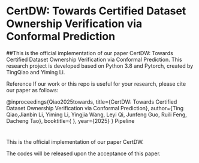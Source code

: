 CertDW: Towards Certified Dataset Ownership Verification via Conformal Prediction
=
##This is the official implementation of our paper CertDW: Towards Certified Dataset Ownership Verification via Conformal Prediction. This research project is developed based on Python 3.8 and Pytorch, created by TingQiao and Yiming Li.

Reference
If our work or this repo is useful for your research, please cite our paper as follows:

@inproceedings{Qiao2025towards,
  title={CertDW: Towards Certified Dataset Ownership Verification via Conformal Prediction},
  author={Ting Qiao,Jianbin Li, Yiming Li, Yingjia Wang, Leyi Qi, Junfeng Guo, Ruili Feng, Dacheng Tao},
  booktitle={ },
  year={2025}
}
Pipeline

#

This is the official implementation of our paper CertDW.

The codes will be released upon the acceptance of this paper.
